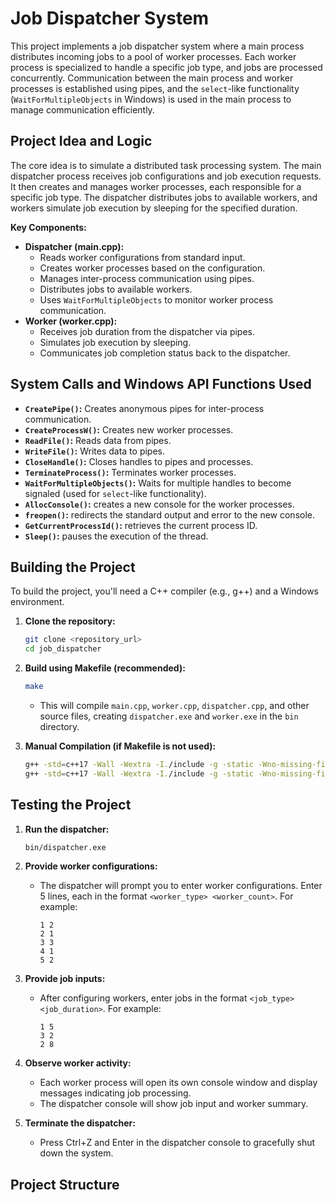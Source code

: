 # Job Dispatcher System

This project implements a job dispatcher system where a main process distributes incoming jobs to a pool of worker processes. Each worker process is specialized to handle a specific job type, and jobs are processed concurrently. Communication between the main process and worker processes is established using pipes, and the `select`-like functionality (`WaitForMultipleObjects` in Windows) is used in the main process to manage communication efficiently.

## Project Idea and Logic

The core idea is to simulate a distributed task processing system. The main dispatcher process receives job configurations and job execution requests. It then creates and manages worker processes, each responsible for a specific job type. The dispatcher distributes jobs to available workers, and workers simulate job execution by sleeping for the specified duration.

**Key Components:**

- **Dispatcher (main.cpp):**
  - Reads worker configurations from standard input.
  - Creates worker processes based on the configuration.
  - Manages inter-process communication using pipes.
  - Distributes jobs to available workers.
  - Uses `WaitForMultipleObjects` to monitor worker process communication.
- **Worker (worker.cpp):**
  - Receives job duration from the dispatcher via pipes.
  - Simulates job execution by sleeping.
  - Communicates job completion status back to the dispatcher.

## System Calls and Windows API Functions Used

- **`CreatePipe()`:** Creates anonymous pipes for inter-process communication.
- **`CreateProcessW()`:** Creates new worker processes.
- **`ReadFile()`:** Reads data from pipes.
- **`WriteFile()`:** Writes data to pipes.
- **`CloseHandle()`:** Closes handles to pipes and processes.
- **`TerminateProcess()`:** Terminates worker processes.
- **`WaitForMultipleObjects()`:** Waits for multiple handles to become signaled (used for `select`-like functionality).
- **`AllocConsole()`:** creates a new console for the worker processes.
- **`freopen()`:** redirects the standard output and error to the new console.
- **`GetCurrentProcessId()`:** retrieves the current process ID.
- **`Sleep()`:** pauses the execution of the thread.

## Building the Project

To build the project, you'll need a C++ compiler (e.g., g++) and a Windows environment.

1.  **Clone the repository:**

    ```bash
    git clone <repository_url>
    cd job_dispatcher
    ```

2.  **Build using Makefile (recommended):**

    ```bash
    make
    ```

    - This will compile `main.cpp`, `worker.cpp`, `dispatcher.cpp`, and other source files, creating `dispatcher.exe` and `worker.exe` in the `bin` directory.

3.  **Manual Compilation (if Makefile is not used):**

    ```bash
    g++ -std=c++17 -Wall -Wextra -I./include -g -static -Wno-missing-field-initializers -MMD -MP src/worker.cpp src/utils.cpp src/dispatcher.cpp src/config.cpp src/job.cpp main.cpp -o bin/dispatcher.exe -lkernel32 -luser32 -Wl,-subsystem,console
    g++ -std=c++17 -Wall -Wextra -I./include -g -static -Wno-missing-field-initializers -MMD -MP worker_main.cpp src/utils.cpp src/worker.cpp -o bin/worker.exe -lkernel32 -luser32 -Wl,-subsystem,console
    ```

## Testing the Project

1.  **Run the dispatcher:**

    ```bash
    bin/dispatcher.exe
    ```

2.  **Provide worker configurations:**

    - The dispatcher will prompt you to enter worker configurations. Enter 5 lines, each in the format `<worker_type> <worker_count>`. For example:

      ```
      1 2
      2 1
      3 3
      4 1
      5 2
      ```

3.  **Provide job inputs:**

    - After configuring workers, enter jobs in the format `<job_type> <job_duration>`. For example:

      ```
      1 5
      3 2
      2 8
      ```

4.  **Observe worker activity:**

    - Each worker process will open its own console window and display messages indicating job processing.
    - The dispatcher console will show job input and worker summary.

5.  **Terminate the dispatcher:**

    - Press Ctrl+Z and Enter in the dispatcher console to gracefully shut down the system.

## Project Structure
